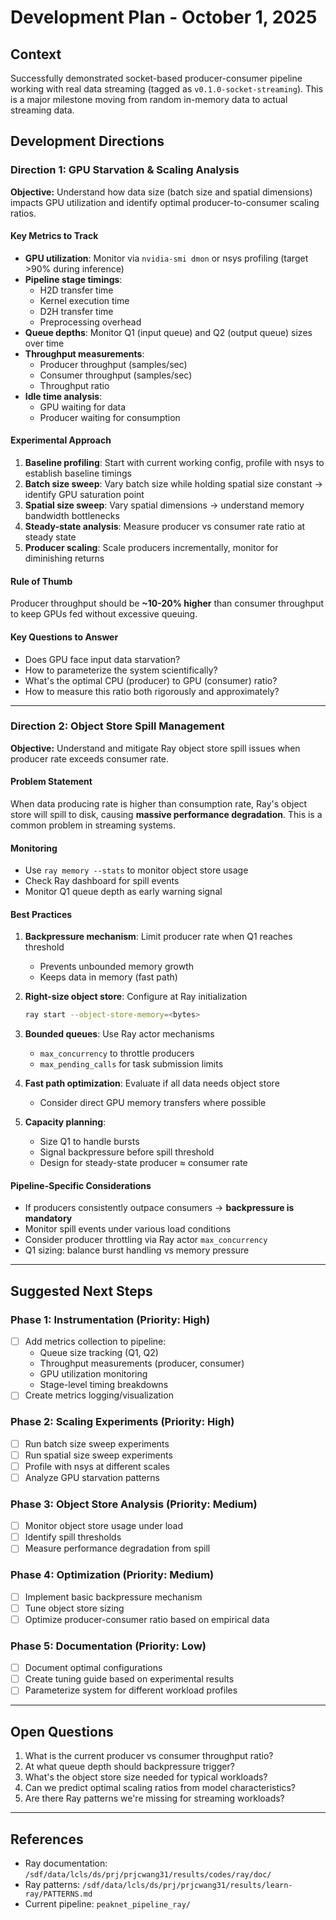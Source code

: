 # Development Plan - October 1, 2025

## Context

Successfully demonstrated socket-based producer-consumer pipeline working with real data streaming (tagged as `v0.1.0-socket-streaming`). This is a major milestone moving from random in-memory data to actual streaming data.

## Development Directions

### Direction 1: GPU Starvation & Scaling Analysis

**Objective:** Understand how data size (batch size and spatial dimensions) impacts GPU utilization and identify optimal producer-to-consumer scaling ratios.

#### Key Metrics to Track

- **GPU utilization**: Monitor via `nvidia-smi dmon` or nsys profiling (target >90% during inference)
- **Pipeline stage timings**:
  - H2D transfer time
  - Kernel execution time
  - D2H transfer time
  - Preprocessing overhead
- **Queue depths**: Monitor Q1 (input queue) and Q2 (output queue) sizes over time
- **Throughput measurements**:
  - Producer throughput (samples/sec)
  - Consumer throughput (samples/sec)
  - Throughput ratio
- **Idle time analysis**:
  - GPU waiting for data
  - Producer waiting for consumption

#### Experimental Approach

1. **Baseline profiling**: Start with current working config, profile with nsys to establish baseline timings
2. **Batch size sweep**: Vary batch size while holding spatial size constant → identify GPU saturation point
3. **Spatial size sweep**: Vary spatial dimensions → understand memory bandwidth bottlenecks
4. **Steady-state analysis**: Measure producer vs consumer rate ratio at steady state
5. **Producer scaling**: Scale producers incrementally, monitor for diminishing returns

#### Rule of Thumb

Producer throughput should be **~10-20% higher** than consumer throughput to keep GPUs fed without excessive queuing.

#### Key Questions to Answer

- Does GPU face input data starvation?
- How to parameterize the system scientifically?
- What's the optimal CPU (producer) to GPU (consumer) ratio?
- How to measure this ratio both rigorously and approximately?

---

### Direction 2: Object Store Spill Management

**Objective:** Understand and mitigate Ray object store spill issues when producer rate exceeds consumer rate.

#### Problem Statement

When data producing rate is higher than consumption rate, Ray's object store will spill to disk, causing **massive performance degradation**. This is a common problem in streaming systems.

#### Monitoring

- Use `ray memory --stats` to monitor object store usage
- Check Ray dashboard for spill events
- Monitor Q1 queue depth as early warning signal

#### Best Practices

1. **Backpressure mechanism**: Limit producer rate when Q1 reaches threshold
   - Prevents unbounded memory growth
   - Keeps data in memory (fast path)

2. **Right-size object store**: Configure at Ray initialization
   ```bash
   ray start --object-store-memory=<bytes>
   ```

3. **Bounded queues**: Use Ray actor mechanisms
   - `max_concurrency` to throttle producers
   - `max_pending_calls` for task submission limits

4. **Fast path optimization**: Evaluate if all data needs object store
   - Consider direct GPU memory transfers where possible

5. **Capacity planning**:
   - Size Q1 to handle bursts
   - Signal backpressure before spill threshold
   - Design for steady-state producer ≈ consumer rate

#### Pipeline-Specific Considerations

- If producers consistently outpace consumers → **backpressure is mandatory**
- Monitor spill events under various load conditions
- Consider producer throttling via Ray actor `max_concurrency`
- Q1 sizing: balance burst handling vs memory pressure

---

## Suggested Next Steps

### Phase 1: Instrumentation (Priority: High)
- [ ] Add metrics collection to pipeline:
  - Queue size tracking (Q1, Q2)
  - Throughput measurements (producer, consumer)
  - GPU utilization monitoring
  - Stage-level timing breakdowns
- [ ] Create metrics logging/visualization

### Phase 2: Scaling Experiments (Priority: High)
- [ ] Run batch size sweep experiments
- [ ] Run spatial size sweep experiments
- [ ] Profile with nsys at different scales
- [ ] Analyze GPU starvation patterns

### Phase 3: Object Store Analysis (Priority: Medium)
- [ ] Monitor object store usage under load
- [ ] Identify spill thresholds
- [ ] Measure performance degradation from spill

### Phase 4: Optimization (Priority: Medium)
- [ ] Implement basic backpressure mechanism
- [ ] Tune object store sizing
- [ ] Optimize producer-consumer ratio based on empirical data

### Phase 5: Documentation (Priority: Low)
- [ ] Document optimal configurations
- [ ] Create tuning guide based on experimental results
- [ ] Parameterize system for different workload profiles

---

## Open Questions

1. What is the current producer vs consumer throughput ratio?
2. At what queue depth should backpressure trigger?
3. What's the object store size needed for typical workloads?
4. Can we predict optimal scaling ratios from model characteristics?
5. Are there Ray patterns we're missing for streaming workloads?

---

## References

- Ray documentation: `/sdf/data/lcls/ds/prj/prjcwang31/results/codes/ray/doc/`
- Ray patterns: `/sdf/data/lcls/ds/prj/prjcwang31/results/learn-ray/PATTERNS.md`
- Current pipeline: `peaknet_pipeline_ray/`
